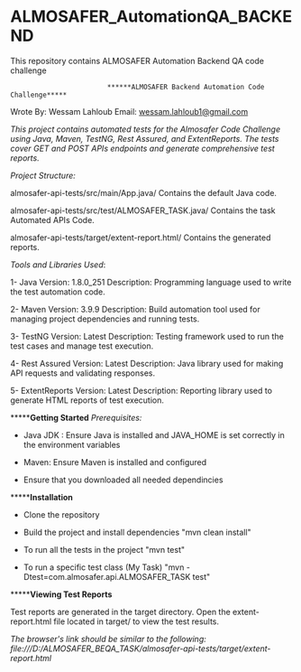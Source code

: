 # ALMOSAFER_AutomationQA_BACKEND
This repository contains ALMOSAFER Automation Backend QA code challenge

                            ******ALMOSAFER Backend Automation Code Challenge*****

Wrote By: Wessam Lahloub
Email: wessam.lahloub1@gmail.com

*This project contains automated tests for the Almosafer Code Challenge using Java, Maven, TestNG, Rest Assured, and 
ExtentReports. The tests cover GET and POST APIs endpoints and generate comprehensive test reports.*

*Project Structure:*

almosafer-api-tests/src/main/App.java/            Contains the default Java code.

almosafer-api-tests/src/test/ALMOSAFER_TASK.java/ Contains the task Automated APIs Code.

almosafer-api-tests/target/extent-report.html/    Contains the generated reports.

*Tools and Libraries Used*:

1- Java
Version: 1.8.0_251
Description: Programming language used to write the test automation code.

2- Maven
Version: 3.9.9
Description: Build automation tool used for managing project dependencies and running tests.

3- TestNG
Version: Latest
Description: Testing framework used to run the test cases and manage test execution.

4- Rest Assured
Version: Latest
Description: Java library used for making API requests and validating responses.

5- ExtentReports
Version: Latest
Description: Reporting library used to generate HTML reports of test execution.

***********************************Getting Started******************************
*Prerequisites:*

- Java JDK : Ensure Java is installed and JAVA_HOME is set correctly in the environment variables

- Maven: Ensure Maven is installed and configured

- Ensure that you downloaded all needed dependincies


***********************************Installation******************************

- Clone the repository

- Build the project and install dependencies "mvn clean install"

- To run all the tests in the project "mvn test"

- To run a specific test class (My Task) "mvn -Dtest=com.almosafer.api.ALMOSAFER_TASK test"


***********************************Viewing Test Reports******************************

Test reports are generated in the target directory. Open the extent-report.html file located in target/ 
to view the test results.

*The browser's link should be similar to the following: file:///D:/ALMOSAFER_BEQA_TASK/almosafer-api-tests/target/extent-report.html*
